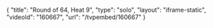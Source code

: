 {
    "title": "Round of 64, Heat 9",
    "type": "solo",
    "layout": "iframe-static",
    "videoId": "160667",
    "url": "\/tvpembed\/160667"
}